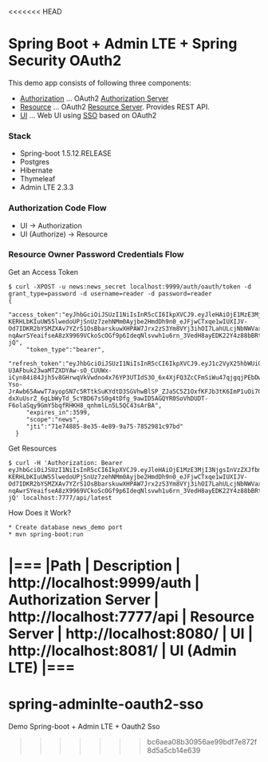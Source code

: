 <<<<<<< HEAD
# Spring Boot + Admin LTE + Spring Security OAuth2 

This demo app consists of following three components:

* [Authorization](authorization) ... OAuth2 [Authorization Server](http://docs.spring.io/spring-boot/docs/current/reference/htmlsingle/#boot-features-security-oauth2-authorization-server)
* [Resource](resource) ... OAuth2 [Resource Server](http://docs.spring.io/spring-boot/docs/current/reference/htmlsingle/#boot-features-security-oauth2-resource-server). Provides REST API.
* [UI](ui) ... Web UI using [SSO](http://docs.spring.io/spring-boot/docs/current/reference/htmlsingle/#boot-features-security-oauth2-single-sign-on) based on OAuth2

### Stack
* Spring-boot 1.5.12.RELEASE
* Postgres
* Hibernate
* Thymeleaf
* Admin LTE 2.3.3


### Authorization Code Flow

* UI -> Authorization
* UI (Authorize) -> Resource 

### Resource Owner Password Credentials Flow

Get an Access Token

``` console
$ curl -XPOST -u news:news_secret localhost:9999/auth/oauth/token -d grant_type=password -d username=reader -d password=reader
{
     "access_token":"eyJhbGciOiJSUzI1NiIsInR5cCI6IkpXVCJ9.eyJleHAiOjE1MzE3MjI3NjgsInVzZXJfbmFtZSI6InJlYWRlciIsImF1dGhvcml0aWVzIjpbIm5ld3NfcmVhZCJdLCJqdGkiOiI3MWU3NDg4NS04ZTM1LTRlODktOWE3NS03ODUyOTgxYzk3YmQiLCJjbGllbnRfaWQiOiJuZXdzIiwic2NvcGUiOlsibmV3cyJdfQ.Q7Fh0rYSQCCjSzQ9LSXg__o6tKCgFdB-KERHLbKIuUW55lwedoUPjSnUz7zehNMm0Ayjbe2HmdDh9n0_eJFjwCTxqe1wIUXIJV-Od7IDKR2bYSMZXAv7YZrS1OsBbarskuwXHPAW7Jrx2zS3Ym8VYj3ihOI7LahULcjNbNWVaxcMHofD6lyYeBkpC5b_AMiSFJymvo2fqonQjwkwpm-nqAwrSYeaifseA8zX9969VCkoScOGf9p6IdeqNlsvwh1u6rn_3VedH8ayEDK22Y4z88bBRtCwZ6vEEr7bOXIhPBHwojOdE0Jj40epBXAbx939vYE5rGAuf3gXFM4JCyE-jQ",
     "token_type":"bearer",
     "refresh_token":"eyJhbGciOiJSUzI1NiIsInR5cCI6IkpXVCJ9.eyJ1c2VyX25hbWUiOiJyZWFkZXIiLCJzY29wZSI6WyJuZXdzIl0sImF0aSI6IjcxZTc0ODg1LThlMzUtNGU4OS05YTc1LTc4NTI5ODFjOTdiZCIsImV4cCI6MTUzNDMxMTE2OCwiYXV0aG9yaXRpZXMiOlsibmV3c19yZWFkIl0sImp0aSI6ImVmNWJmN2VmLTdmZGYtNDczNi05ZjEzLWQ1Y2ZmMzY3OGUzOCIsImNsaWVudF9pZCI6Im5ld3MifQ.iRmW3X-U3AFbuk23waMTZXDYAw-sO_CUUWx-iCyn84i84Jjh5v8GHrwqVkVwdno4x76YP3UTIdS3O_6x4XjFQ3ZcCFmSiWu47qjgqjPEbDwCkJ8fatLHmJDu1Cytny9cs9P0_B5t5uO1kNj4u3UVqurmQGbRzi-Yso-JrAwb65AwwT7ayopSN7c5RTtkSuKYdtD3SGVhwBlSP_ZJa5C5Z1OxfKFJb3tK6ImP1uOi7QHbyic7wXf2-dxXuUsrZ_6gLbWyTd_5cYBD67sS0g4tDfg_9awID5AGQYR0SoVhDUDT-F6olaSqy9GmY5bqfRHKH8_qnhmlLn5L5QC43sArBA",
     "expires_in":3599,
     "scope":"news",
     "jti":"71e74885-8e35-4e89-9a75-7852981c97bd"
  }
```

Get Resources

``` console
$ curl -H 'Authorization: Bearer eyJhbGciOiJSUzI1NiIsInR5cCI6IkpXVCJ9.eyJleHAiOjE1MzE3MjI3NjgsInVzZXJfbmFtZSI6InJlYWRlciIsImF1dGhvcml0aWVzIjpbIm5ld3NfcmVhZCJdLCJqdGkiOiI3MWU3NDg4NS04ZTM1LTRlODktOWE3NS03ODUyOTgxYzk3YmQiLCJjbGllbnRfaWQiOiJuZXdzIiwic2NvcGUiOlsibmV3cyJdfQ.Q7Fh0rYSQCCjSzQ9LSXg__o6tKCgFdB-KERHLbKIuUW55lwedoUPjSnUz7zehNMm0Ayjbe2HmdDh9n0_eJFjwCTxqe1wIUXIJV-Od7IDKR2bYSMZXAv7YZrS1OsBbarskuwXHPAW7Jrx2zS3Ym8VYj3ihOI7LahULcjNbNWVaxcMHofD6lyYeBkpC5b_AMiSFJymvo2fqonQjwkwpm-nqAwrSYeaifseA8zX9969VCkoScOGf9p6IdeqNlsvwh1u6rn_3VedH8ayEDK22Y4z88bBRtCwZ6vEEr7bOXIhPBHwojOdE0Jj40epBXAbx939vYE5rGAuf3gXFM4JCyE-jQ' localhost:7777/api/latest
```

How Does it Work?
``` console
* Create database news_demo port
* mvn spring-boot:run
```

|===
|Path | Description
| http://localhost:9999/auth | Authorization Server
| http://localhost:7777/api | Resource Server
| http://localhost:8080/ | UI
| http://localhost:8081/ | UI (Admin LTE) 
|===
=======
# spring-adminlte-oauth2-sso
Demo Spring-boot + Admin LTE + Oauth2 Sso
>>>>>>> bc6aea08b30956ae99bdf7e872f8d5a5cb14e639
